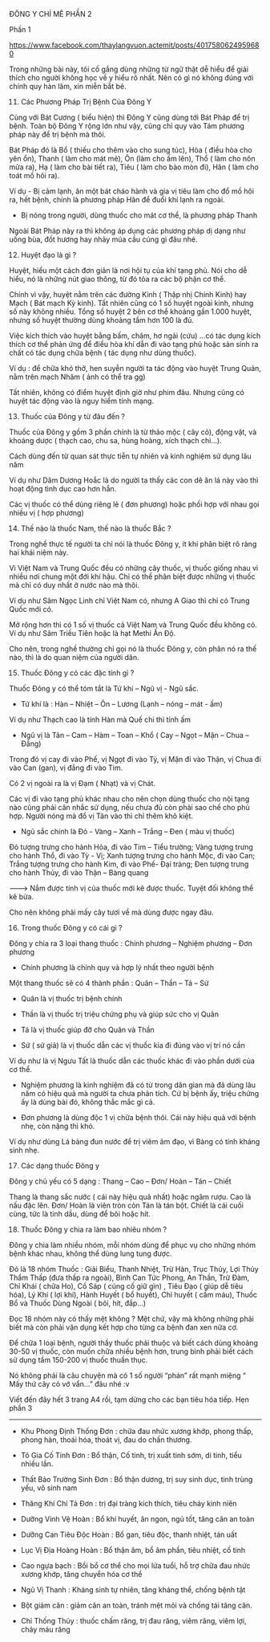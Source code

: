 ĐÔNG Y CHỈ MÊ PHẦN 2

Phần 1

https://www.facebook.com/thaylangvuon.actemit/posts/4017580624959680

Trong những bài này, tôi cố gắng dùng những từ ngữ thật dễ hiểu để giải thích cho người không học về y hiểu rõ nhất. Nên có gì nó không đúng với chính quy hàn lâm, xin miễn bắt bẻ. 

11) Các Phương Pháp Trị Bệnh Của Đông Y 

 Cùng với Bát Cương ( biểu hiện) thì Đông Y cũng dùng tới Bát Pháp để trị bệnh. Toàn bộ Đông Y rộng lớn như vậy, cũng chỉ quy vào Tám phương pháp này để trị bệnh mà thôi. 

Bát Pháp đó là Bổ ( thiếu cho thêm vào cho sung túc), Hòa ( điều hòa cho yên ổn), Thanh ( làm cho mát mẻ), Ôn (làm cho ấm lên), Thổ ( làm cho nôn mửa ra), Hạ ( làm cho bài tiết ra), Tiêu ( làm cho bào mòn đi), Hãn ( làm cho toát mồ hôi ra).

Ví dụ - Bị cảm lạnh, ăn một bát cháo hành và gia vị tiêu làm cho đổ mồ hôi ra, hết bệnh, chính là phương pháp Hãn để đuổi khí lạnh ra ngoài. 

- Bị nóng trong người, dùng thuốc cho mát cơ thể, là phương pháp Thanh 

Ngoài Bát Pháp này ra thì không áp dụng các phương pháp dị dạng như uống bùa, đốt hương hay nhảy múa cầu cúng gì đâu nhé. 

12) Huyệt đạo là gì ?

 Huyệt, hiểu một cách đơn giản là nơi hội tụ của khí tạng phủ. Nói cho dễ hiểu, nó là những nút giao thông, từ đó tỏa ra các bộ phận cơ thể. 

 Chính vì vậy, huyệt nằm trên các đường Kinh ( Thập nhị Chính Kinh) hay Mạch ( Bát mạch Kỳ kinh). Tất nhiên cũng có 1 số huyệt ngoài kinh, nhưng số này không nhiều. Tổng số huyệt 2 bên cơ thể khoảng gần 1.000 huyệt, nhưng số huyệt thường dùng khoảng tầm hơn 100 là đủ. 

 Việc kích thích vào huyệt bằng bấm, châm, hơ ngải (cứu) …có tác dụng kích thích cơ thể phản ứng để điều hòa khí dẫn đi vào tạng phủ hoặc sản sinh ra chất có tác dụng chữa bệnh ( tác dụng như dùng thuốc). 

 Ví dụ : để chữa khó thở, hen suyễn người ta tác động vào huyệt Trung Quản, nằm trên mạch Nhâm ( ảnh có thể tra gg)

Tất nhiên, không có điểm huyệt định giờ như phim đâu. Nhưng cũng có huyệt tác động vào là nguy hiểm tính mạng. 

13) Thuốc của Đông y từ đâu đến ?

Thuốc của Đông y gồm 3 phần chính là từ thảo mộc ( cây cỏ), động vật, và khoáng dược ( thạch cao, chu sa, hùng hoàng, xích thạch chi…). 

 Cách dùng đến từ quan sát thực tiễn tự nhiên và kinh nghiệm sử dụng lâu năm

 Ví dụ như Dâm Dương Hoắc là do người ta thấy các con dê ăn lá này vào thì hoạt động tình dục cao hơn hẳn.

 Các vị thuốc có thể dùng riêng lẻ ( đơn phương) hoặc phối hợp với nhau gọi nhiều vị ( hợp phương)

14) Thế nào là thuốc Nam, thế nào là thuốc Bắc ?

Trong nghề thực tế người ta chỉ nói là thuốc Đông y, ít khi phân biệt rõ ràng hai khái niệm này.

 Vì Việt Nam và Trung Quốc đều có những cây thuốc, vị thuốc giống nhau vì nhiều nơi chung một đới khí hậu. Chỉ có thể phân biệt được những vị thuốc mà chỉ có duy nhất ở nước nào mà thôi.

 Ví dụ như Sâm Ngọc Linh chỉ Việt Nam có, nhưng A Giao thì chỉ có Trung Quốc mới có. 

 Mở rộng hơn thì có 1 số vị thuốc cả Việt Nam và Trung Quốc đều không có. Ví dụ như Sâm Triều Tiên hoặc là hạt Methi Ấn Độ. 

 Cho nên, trong nghề thường chỉ gọi nó là thuốc Đông y, còn phân nó ra thế nào, thì là do quan niệm của người dân. 

15) Thuốc Đông y có các đặc tính gì ?

 Thuốc Đông y có thể tóm tắt là Tứ khí – Ngũ vị - Ngũ sắc. 

- Tứ khí là : Hàn – Nhiệt – Ôn – Lương (Lạnh – nóng – mát - ấm)

Ví dụ như Thạch cao là tính Hàn mà Quế chi thì tính ấm

- Ngũ vị là Tân – Cam – Hàm – Toan – Khổ ( Cay – Ngọt – Mặn – Chua – Đắng)

Trong đó vị cay đi vào Phế, vị Ngọt đi vào Tỳ, vị Mặn đi vào Thận, vị Chua đi vào Can (gan), vị đắng đi vào Tim. 

Có 2 vị ngoài ra là vị Đạm ( Nhạt) và vị Chát.

Các vị đi vào tạng phủ khác nhau cho nên chọn dùng thuốc cho nội tạng nào cũng phải cân nhắc sử dụng, nếu chưa đủ còn phải sao chế cho phù hợp. Người nóng mà đổ vị Tân vào thì chỉ thêm khô kiệt. 

- Ngũ sắc chính là Đỏ - Vàng – Xanh – Trắng – Đen ( màu vị thuốc) 

Đỏ tượng trưng cho hành Hỏa, đi vào Tim – Tiểu trường; Vàng tượng trưng cho hành Thổ, đi vào Tỳ - Vị; Xanh tượng trưng cho hành Mộc, đi vào Can; Trắng tượng trưng cho hành Kim, đi vào Phế- Đại tràng; Đen tượng trưng cho hành Thủy, đi vào Thận – Bàng quang

--->  Nắm được tính vị của thuốc mới kê được thuốc. Tuyệt đối không thể kê bừa. 

Cho nên không phải mấy cây tươi về mà dùng được ngay đâu.

16) Trong thuốc Đông y có cái gì ?

 Đông y chia ra 3 loại thang thuốc : Chính phương – Nghiệm phương – Đơn phương

-  Chính phương là chính quy và hợp lý nhất theo người bệnh

Một thang thuốc sẽ có 4 thành phần : Quân – Thần – Tá – Sứ

+ Quân là vị thuốc trị bệnh chính

+ Thần là vị thuốc trị triệu chứng phụ và giúp sức cho vị Quân

+ Tá là vị thuốc giúp đỡ cho Quân và Thần 

+ Sứ ( sứ giả) là vị thuốc dẫn các vị thuốc kia đi đúng vào vị trí nó cần

Ví dụ như là vị Ngưu Tất là thuốc dẫn các thuốc khác đi vào phần dưới của cơ thể. 

-  Nghiệm phương là kinh nghiệm đã có từ trong dân gian mà đã dùng lâu năm có hiệu quả mà người ta chưa phân tích. Cứ bị bệnh ấy, triệu chứng ấy là dùng bài đó, không thắc mắc gì cả. 

- Đơn phương là dùng độc 1 vị chữa bệnh thôi. Cái này hiệu quả với bệnh nhẹ, còn nặng thì khó. 

Ví dụ như dùng Lá bàng đun nước để trị viêm âm đạo, vì Bàng có tính kháng sinh nhẹ. 

17) Các dạng thuốc Đông y 

 Đông y chủ yếu có 5 dạng : Thang – Cao – Đơn/ Hoàn – Tán – Chiết

 Thang là thang sắc nước ( cái này hiệu quả nhất) hoặc ngâm rượu. Cao là nấu đặc lên. Đơn/ Hoàn là viên tròn còn Tán là tán bột.  Chiết là cái cuối cùng, tức là tinh dầu, dùng để bôi hoặc hít. 

18) Thuốc Đông y chia ra làm bao nhiêu nhóm ?

Đông y chia làm nhiều nhóm, mỗi nhóm dùng để phục vụ cho những nhóm bệnh khác nhau, không thể dùng lung tung được. 

 Đó là 18 nhóm Thuốc : Giải Biểu, Thanh Nhiệt, Trừ Hàn, Trục Thủy, Lợi Thủy Thẩm Thấp (đưa thấp ra ngoài), Bình Can Tức Phong, An Thần, Trừ Đàm, Chỉ Khái ( chữa Ho), Cố Sáp ( củng cố giữ gìn) , Tiêu Đạo ( giúp dễ tiêu hóa), Lý Khí ( lợi khí), Hành Huyết ( bổ huyết), Chỉ huyết ( cầm máu), Thuốc Bổ và Thuốc Dùng Ngoài ( bôi, hít, đắp…)

 Đọc 18 nhóm này có thấy mệt không ? Mệt chứ, vậy mà không những phải biết mà còn phải vận dụng kết hợp cho từng ca bệnh đan xen nữa cơ. 

 Để chữa 1 loại bệnh, người thầy thuốc phải thuộc và biết cách dùng khoảng 30-50 vị thuốc, còn muốn chữa nhiều bệnh hơn, trung bình phải biết cách sử dụng tầm 150-200 vị thuốc thuần thục. 

Nó không phải là câu chuyện mà có 1 số người “phán” rất mạnh miệng “ Mấy thứ cây cỏ vớ vẩn…” đâu nhé :v

Viết đến đây hết 3 trang A4 rồi, tạm dừng cho các bạn tiêu hóa tiếp. Hẹn phần 3 

--------------------------------

- Khu Phong Định Thống Đơn : chữa đau nhức xương khớp, phong thấp, phong hàn, thoái hóa, thoát vị, đau do chấn thương.

- Tô Gia Cố Tinh Đơn : Bổ thận, Cố tinh, trị xuất tinh sớm, di tinh, tiểu nhiều lần.

- Thất Bảo Trường Sinh Đơn : Bổ thận dương, trị suy sinh dục, tinh trùng yếu, vô sinh nam

- Thăng Khí Chỉ Tả Đơn : trị đại tràng kích thích, tiêu chảy kinh niên

- Dưỡng Vinh Vệ Hoàn : Bổ khí huyết, ăn ngon, ngủ tốt, tăng cân an toàn

- Dưỡng Can Tiêu Độc Hoàn : Bổ gan, tiêu độc, thanh nhiệt, tán uất

- Lục Vị Địa Hoàng Hoàn : Bổ thận âm, bổ âm phần, tiêu nhiệt, cố tinh

- Cao ngựa bạch : Bồi bổ cơ thể cho mọi lứa tuổi, hỗ trợ chữa đau nhức xương khớp, tăng chuyển hóa cơ thể

- Ngũ Vị Thanh : Kháng sinh tự nhiên, tăng kháng thể, chống bệnh tật

- Bột giảm cân : giảm cân an toàn, tránh mệt mỏi và chống tái tăng cân.

- Chỉ Thống Thủy : thuốc chấm răng, trị đau răng, viêm răng, viêm lợi, chảy máu răng
